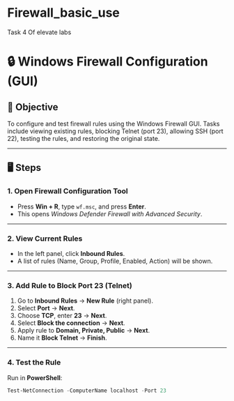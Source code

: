# Firewall_basic_use
Task 4 Of elevate labs
# 🔒 Windows Firewall Configuration (GUI)

## 🎯 Objective
To configure and test firewall rules using the Windows Firewall GUI. Tasks include viewing existing rules, blocking Telnet (port 23), allowing SSH (port 22), testing the rules, and restoring the original state.

---

## 🖥️ Steps

### 1. Open Firewall Configuration Tool
- Press **Win + R**, type `wf.msc`, and press **Enter**.  
- This opens *Windows Defender Firewall with Advanced Security*.  



---

### 2. View Current Rules
- In the left panel, click **Inbound Rules**.  
- A list of rules (Name, Group, Profile, Enabled, Action) will be shown.  



---

### 3. Add Rule to Block Port 23 (Telnet)
1. Go to **Inbound Rules** → **New Rule** (right panel).  
2. Select **Port** → **Next**.  
3. Choose **TCP**, enter **23** → **Next**.  
4. Select **Block the connection** → **Next**.  
5. Apply rule to **Domain, Private, Public** → **Next**.  
6. Name it **Block Telnet** → **Finish**.  



---

### 4. Test the Rule
Run in **PowerShell**:  
```powershell
Test-NetConnection -ComputerName localhost -Port 23
